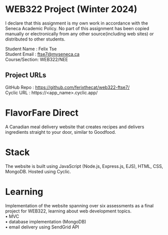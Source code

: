 # WEB322 Project (Winter 2024)
I declare that this assignment is my own work in accordance with the Seneca Academic Policy. No part of this assignment has been copied manually or electronically from any other source(including web sites) or distributed to other students.

Student Name : Felix Tse  
Student Email : ftse7@myseneca.ca  
Course/Section: WEB322/NEE

## Project URLs
GitHub Repo : https://github.com/ferixthecat/web322-ftse7/  
Cyclic URL : https://<app_name>.cyclic.app/

# FlavorFare Direct
A Canadian meal delivery website that creates recipes and delivers ingredients straight to your door, similar to Goodfood.

# Stack
The website is built using JavaScript (Node.js, Express.js, EJS), HTML, CSS, MongoDB. Hosted using Cyclic. 

# Learning
Implementation of the website spanning over six assessments as a final project for WEB322, learning about web development topics.  
• MVC   
• database implementation (MongoDB)  
• email delivery using SendGrid API 
